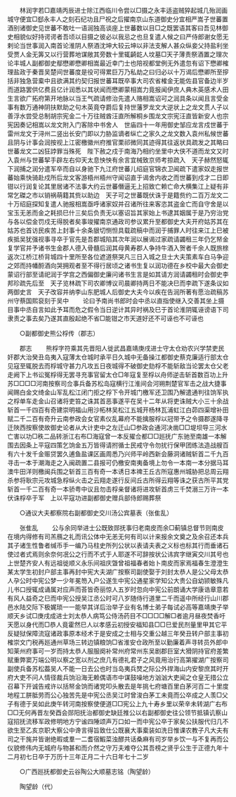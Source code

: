 <!-- { "loadSidebar": true } -->
　　林润字若□嘉靖丙辰进士除江西临川令尝以□摄之永丰适盗贼猝起城几殆润画城守便宜□郄永丰人之刻石纪功且尸祝之后擢南京山东道御史分宜相严嵩子世蕃置酒别诸御史见世蕃不敢吐一语润独高谈座上世蕃数以目□之既罢语其客曰吾见林御史相貌似好持谔谔者吾顷以目摄之彼必以我忌之也旦复遣人候之曰严侍郎谢女愿无剌论当世事润入南首论淮阴人祭酒沈坤大较云坤以非法支解人甚众纵妾父持盐利坐受贾人金无筭又以行营葬地谋敞其旁数十里辄齮龁人坟墓□天子薄责祭酒置之理次论丰城人副都御史鄢懋卿懋卿相嵩最近幸门士也陪视都堂例无外遣忽有诏下懋卿榷理盐政于秦晋吴楚间世蕃度是役可得累巨万乃私劫之曰归必以十万谒后懋卿所至摉括非独急营槖中且欲满其约契归报世蕃耳既卒事大司农省榷金无能佐县官备边半岁而道路罢供亿费且亿计润悉以其状闻而懋卿蒙相嵩力竟报闻伊庶人典木英感术人田生言欲广拓府第开地脉以当王气疏请修治先遣人赂相嵩诏可之润具条以闻且言受金事有数万通神阴扶默助之句木英竟夺爵后复持世藩罗龙文大逆状上之龙文贯人子以善浮水尝受总制胡宗宪金二十万往贼酋汪直所解桐乡围龙文宗宪汪直皆新安人也宗宪因奏记相嵩以龙文附入门客除中书舍人　世庙四十一年用御史邹应龙言戍世蕃于雷州龙文于浔州二竖出长安门即以力胁监谪者纵亡之家久之龙文数入袁州私候世蕃且阴与计事会润按视上江密檄徽州府推官栗祁微同其迹得其往返状具疏发之其略曰世蕃龙文二凶狂誖罪当殊死　陛下赦之戍于南海乃相约坐里中大侠不道而龙文又时入袁州与世蕃挈手辟左右仰天太息怏怏有余言宜械致京师考掠疏入　天子赫然怒辄下润捕之润分遣军卒而自以身驰下九江府世蕃儿绍庭官锦衣卫闻疏下遣家奴走报世蕃始乘快骑赴戍所后龙文客游梧州梧州守闻诏直于谒舍内收之而世蕃到戍才二日即钳以行润复论其里居诸不法事大约云世蕃僭逼无上招致亡赖亡命大横集江上疑有非常乞磔之市以销祸萌籍其赀以助边　天子可之世蕃既伏诛于是籍赀约二百万龙文二十万绍庭探知复遣人驰报相嵩亟呼诸家奴并召诸所往来客恣其盗金亡而自守舍是以宝玉无恙而金之耗损巳什三矣后负责无以塞诏旨其家始上书逮其姻属于是乃穷治党与各以偿金罚戍无得脱者矣事竣擢南京通政司参议累升至都御史大夫开府姑苏其在姑苏也首访民疾苦上封事十余条貇切恻怛具载疏稿中而润于捕罪人时往来江上巳被疾抵吴犹强视事寻卒于官先是吾郡城陷其次年润以展谒过家疏请蠲租三年仍乞帑金复学官并予诸书生金郡人德入骨髓后润其母黄寿郡人争持牛酒入贺者千余人既旅榇返次江桥江桥背城四十里所至各位遮道祭哭凡三日入城之旦士大夫策素车白马争迎之郊而持幡酹酒向哭拥观者至不得行居顷之诸书生复以润功德在乡校中最大会御史蒙诏行部至请祀润于学宫之西偏御史廉问诸书生言是如其请方润请蠲租时会御史李邦珍疏先后至　天子览林疏下司农卿博议司晨卿持两日不能决巳而李疏下遂条议如两御史言　天子改容并纳李山东肥城人后御史大夫今以疾在告润所著有愿治疏稿苏州守蔡国熙裒刻于吴中 
　　论曰予南尚书郎时会中丞以直指使继入交善其坐上摄目事中丞自言如此予耳而危之假令当日逆计其异时祸及巳于首论淮阴辄诬谤语下司隶责之事去矣乃遂其直殷起绝不省□能钳之市天道好还不可诬也不可诬也 

　　○副都御史熊公桴传（郡志） 

　　郡志 
　　熊桴字符乘其先晋阳人徙武昌嘉靖庚戌进士守太仓劝农兴学禁吏民奸郡大治癸丑岛夷入寇薄太仓城时承平日久城中无备操江都御史蔡克廉适行部太仓见寇至辄脱去而桴城守甚力凡攻五日夜城得不破御史劾桴不能斩敌当论罢太仓父老走阙下上书讼冤桴得无罢寻充事官留太仓□年寇复至桴以舟师逆击斩首数百功上升苏□□□□河南按察司佥事兵备苏松岛寇横行江淮间会河朔荆楚官军击之战大捷事闻赐白金文绮金山军乱松江闭门拒之桴下令开城门檄军还卫围乃解遣通判往饷军执之桴单车走金山召诸将吏笞之诛其首恶事遂平在吴十二年从将吏诛贼大小三十余战斩首一千四百有奇建崇明福山用沙柘林吴松江五城开杨林瓦浦虹江白茆四渠增补田赋二千二百有奇升云南参政会女官素仪乱幕府不能擒服桴以冠带予之令摄郡遂降寻迁陜西按察使故御史论者从大计吏中之左迁山□参政会通河决凿□□堤坝导三河水亡害以功□秩二品转浙江右布□海寇曾一本反擢佥都□□廵抚广东驰至南雄一本解围去因条上平寇四策乞饷金五万皆得请拊循士民戒守令勿扰行保甲团练法造战艘百有六十发千金赈贷罢久逋鱼盐课区画周悉乃兴师平岭西新会藤洞诸贼斩首二千九百寻击一本于潮海走之入闽疏置二县报可仍檄安南夷备境上勿令一本南一本分据马耳澳牛田洋则檄闽兵围之斩首三百有奇一本诱日本禆王丘古所寇惠州城胁把总周云翔杀参将耿宗元攻城急桴纵火击之云翔走遂行反间丘古所得云翔等诛之获古所平其党斩首一千二百有奇一本骄粤中议且勿击桴亲督诸将进攻斩首虏三千焚溺三万许一本伏诛桴卒于军　上以平寇功进副都御史赠兵部侍郎赐葬祭 

　　○通议大夫都察院右副都御史交川汤公宾墓表（张隹乱） 

　　张隹乱 
　　公与余同举进士公既致郧抚事归老南皮而余□蓟镇总督节则南皮在境内得修有司羔鴈之礼而讯公体中无恙无何有司以计来报余文奠之及余召还本兵其子诸生性鲁者缄币手一编乃马柱史所列公状以表请夫表之义标也标其行而垂诸石使过者式焉则余奈何冺公之行而不式于人耶遂不可辞按状公讳宾字继寅交川其号也上世楚齐安人有远祖徙顺义永乐间祖庆曁曾祖福春者始卜南皮而家焉福春生澄澄生某太学生初封户部主事再封中宪大夫湖广按察司副使娶于刘封太恭人是公父母太恭人孕公时中宪公梦一少年冕笏入户公遂生中宪公通星家学知公大贵公自幼颕敏殊凡儿书口授辄成诵属对应声而荅皆奇丽惊人五岁时忽向中宪公前朗诵大学康诰章意若有风人益奇之巳而中宪公授吴江丞公时可八岁随侍行道里二千而遥中所经行山川郡邑水陆交际下极娓琐一一能举其详后治举子业有名博士弟子每试必高等嘉靖庚子举顺天乡试□庚戌成进士刘太恭人病笃公侍汤药目不□□□□解□者逾月昼夜焚香吁天愿以身代而□恭人竟霍然巳人以孝感云初授安福知县□□巳爱民剂量里甲其它平反疑狱保障流寇诸政事原本经术于是安成之士相与交重公越三年癸丑转户部主事初榷崇文门税再廵通州草场三转边镇粮饷□省淮安仓政所至以勤廉着声寻转员外郎中知莱州府事可一岁而持太恭人服服阕补常州府常州东吴剧郡巨室大猾阴持官府差繁赋重弊窦万端公明以察之宽以剂之庶几有德礼君子之风竟用治行高第擢湖广按察司副使兵备苏松葢吴人不能一日去公也时当岛夷兵燹之际公外捍海山内安黎庶其时开府大吏不问人情径裁兵饷沿海无赖偶语市中谋鼓噪地方汹汹大吏闻之仓皇无措公立召幕下开诚告戒许以括帑金饷而诸党叩头散去是年挑七府塘百里白茅河百二十里度地程工胼胝劳而公心独苦先是中宪公丞吴江时曾浚白茅工未竟而公卒成之人羡□父子有德于吴如此庚午转河南按察使便道□□宪公上九十寿乡里以荣辛未转湖广右布□□无何再晋左癸酉会郧阳抚治都御史缺廷推公以右副都御史往公领节抵镇讥察山寇招抚流移军政修明地方宁谧四陲颂声万口如一而中宪公卒于家矣公扶服代归几不欲生至乙亥京职大察公中谗言得旨致仕公既襄大事槖装如洗日惟课农教子凡大夫有司之干旄并皆谢绝暇或羣一二耆宿鰕菜浊醪共话桑麻有司岁举乡饮一与不复再而公仪貌修伟内无城府与物甚和而介然之守万夫难夺公其吾榜之贤乎公生于正德九年十二月初七日卒于万历十三年正月二十六日年七十二岁 

　　○广西廵抚都御史云谷陶公大顺墓志铭（陶望龄） 

　　陶望龄（代） 
